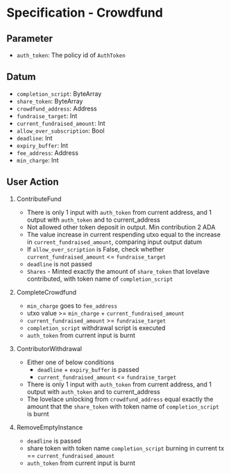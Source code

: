 # Specification - Crowdfund

## Parameter

- `auth_token`: The policy id of `AuthToken`

## Datum

- `completion_script`: ByteArray
- `share_token`: ByteArray
- `crowdfund_address`: Address
- `fundraise_target`: Int
- `current_fundraised_amount`: Int
- `allow_over_subscription`: Bool
- `deadline`: Int
- `expiry_buffer`: Int
- `fee_address`: Address
- `min_charge`: Int

## User Action

1. ContributeFund

   - There is only 1 input with `auth_token` from current address, and 1 output with `auth_token` and to current_address
   - Not allowed other token deposit in output. Min contribution 2 ADA
   - The value increase in current respending utxo equal to the increase in `current_fundraised_amount`, comparing input output datum
   - If `allow_over_scription` is False, check whether `current_fundraised_amount` <= `fundraise_target`
   - `deadline` is not passed
   - `Shares` - Minted exactly the amount of `share_token` that lovelave contributed, with token name of `completion_script`

2. CompleteCrowdfund

   - `min_charge` goes to `fee_address`
   - utxo value >= `min_charge` + `current_fundraised_amount`
   - `current_fundraised_amount` >= `fundraise_target`
   - `completion_script` withdrawal script is executed
   - `auth_token` from current input is burnt

3. ContributorWithdrawal

   - Either one of below conditions
     - `deadline` + `expiry_buffer` is passed
     - `current_fundraised_amount` <= `fundraise_target`
   - There is only 1 input with `auth_token` from current address, and 1 output with `auth_token` and to current_address
   - The lovelace unlocking from `crowdfund_address` equal exactly the amount that the `share_token` with token name of `completion_script` is burnt

4. RemoveEmptyInstance

   - `deadline` is passed
   - share token with token name `completion_script` burning in current tx == `current_fundraised_amount`
   - `auth_token` from current input is burnt
